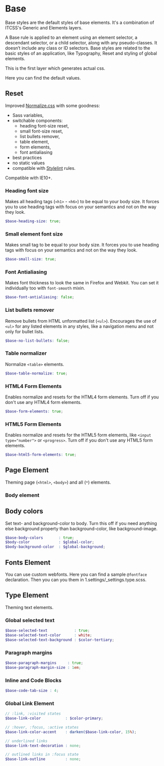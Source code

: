 # Base

Base styles are the default styles of base elements. It's a combination of
ITCSS's Generic and Elements layers.

A Base rule is applied to an element using an element selector, a
descendant selector, or a child selector, along with any pseudo-classes.
It doesn’t include any class or ID selectors. Base styles are related to
the basic styles of an application, like Typography, Reset and styling
of global elements.

This is the first layer which generates actual css.

Here you can find the default values.

## Reset

Improved [Normalize.css](https://github.com/necolas/normalize.css) with
some goodness:
- Sass variables,
- switchable components:
  - heading font-size reset,
  - small font-size reset,
  - list bullets remover,
  - table element,
  - form elements,
  - font antialiasing
- best practices
- no static values
- compatible with [Stylelint](https://stylelint.io/user-guide/rules) rules.

Compatible with IE10+.

### Heading font size

Makes all heading tags (`<h1>` - `<h6>`) to be equal to your body size.
It forces you to use heading tags with focus on your semantics and not
on the way they look.

```scss
$base-heading-size: true;
```

### Small element font size

Makes small tag to be equal to your body size.
It forces you to use heading tags with focus on your semantics and not
on the way they look.

```scss
$base-small-size: true;
```

### Font Antialiasing

Makes font thickness to look the same in Firefox and Webkit.
You can set it individually too with `font-smooth` mixin.

```scss
$base-font-antialiasing: false;
```

### List bullets remover

Remove bullets from HTML unformatted list (`<ul>`). Encourages the use of
`<ul>` for any listed elements in any styles, like a navigation menu and
not only for bullet lists.

```scss
$base-no-list-bullets: false;
```

### Table normalizer

Normalize `<table>` elements.

```scss
$base-table-normalize: true;
```

### HTML4 Form Elements

Enables normalize and resets for the HTML4 form elements.
Turn off if you don't use any HTML4 form elements.

```scss
$base-form-elements: true;
```

### HTML5 Form Elements

Enables normalize and resets for the HTML5 form elements, like
`<input type="number">` or `<progress>`.
Turn off if you don't use any HTML5 form elements.

```scss
$base-html5-form-elements: true;
```

## Page Element

Theming page (`<html>`, `<body>`) and all (`*`) elements.

### Body element

## Body colors

Set text- and background-color to body. Turn this off if you need anything
else background property than background-color, like background-image.

```scss
$base-body-colors       : true;
$body-color             : $global-color;
$body-background-color  : $global-background;
```

## Fonts Element

You can use custom webfonts. Here you can find a sample `@fontface`
declaration. Then you can you them in 1.settings/_settings.type.scss.

## Type Element

Theming text elements.

### Global selected text

```scss
$base-selected-text            : true;
$base-selected-text-color      : white;
$base-selected-text-background : $color-tertiary;
```

### Paragraph margins

```scss
$base-paragraph-margins     : true;
$base-paragraph-margin-size : 1em;
```

### Inline and Code Blocks

```scss
$base-code-tab-size : 4;
```

### Global Link Element

```scss
// :link, :visited states
$base-link-color           : $color-primary;

// :hover, :focus, :active states
$base-link-color-accent    : darken($base-link-color, 15%);

// underlined links
$base-link-text-decoration : none;

// outlined links in :focus state
$base-link-outline         : none;
```
